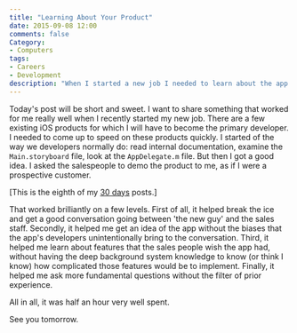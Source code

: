 ```yaml
---
title: "Learning About Your Product"
date: 2015-09-08 12:00
comments: false
Category:
- Computers
tags:
- Careers
- Development
description: "When I started a new job I needed to learn about the app I was taking over. So I asked a salesperson to try to sell it to me."
---
```


Today's post will be short and sweet. I want to share something that worked for me really well when I recently started my new job. There are a few existing iOS products for which I will have to become the primary developer. I needed to come up to speed on these products quickly. I started of the way we developers normally do: read internal documentation, examine the `Main.storyboard` file, look at the `AppDelegate.m` file. But then I got a good idea. I asked the salespeople to demo the product to me, as if I were a prospective customer. 


<!-- more -->

[This is the eighth of my [30 days][] posts.]

That worked brilliantly on a few levels. First of all, it helped break the ice and get a good conversation going between 'the new guy' and the sales staff. Secondly, it helped me get an idea of the app without the biases that the app's developers unintentionally bring to the conversation. Third, it helped me learn about features that the sales people wish the app had, without having the deep background system knowledge to know (or think I know) how complicated those features would be to implement. Finally, it helped me ask more fundamental questions without the filter of prior experience. 

All in all, it was half an hour very well spent.
 
See you tomorrow.

[30 days]: /2015/08/31/30-days/
